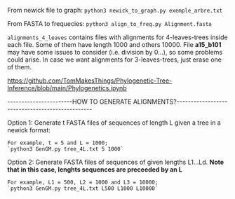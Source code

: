 From newick file to graph:
	`python3 newick_to_graph.py exemple_arbre.txt`

From FASTA to frequecies:
	`python3 align_to_freq.py Alignment.fasta`

`alignments_4_leaves` contains files with alignments for 4-leaves-trees inside each file. Some of them have length 1000 and others 10000. File **a15_b101** may have some issues to consider (i.e. division by 0...), so some problems could arise. In case we want alignments for 3-leaves-trees, just erase one of them.

https://github.com/TomMakesThings/Phylogenetic-Tree-Inference/blob/main/Phylogenetics.ipynb

-----------------------HOW TO GENERATE ALIGNMENTS?------------------------------------------------

Option 1: Generate t FASTA files of sequences of length L given a tree in a newick format:

	For example, t = 5 and L = 1000;  
	`python3 GenGM.py tree_4L.txt 5 1000` 

Option 2: Generate FASTA files of sequences of given lengths L1...Ld. **Note that in this case, lenghts sequences are preceeded by an L**

	For example, L1 = 500, L2 = 1000 and L3 = 10000;  
	`python3 GenGM.py tree_4L.txt L500 L1000 L10000` 
